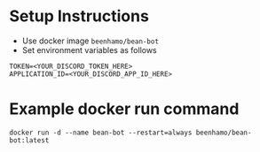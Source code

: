 # Setup Instructions
- Use docker image `beenhamo/bean-bot`
- Set environment variables as follows

```
TOKEN=<YOUR_DISCORD_TOKEN_HERE>
APPLICATION_ID=<YOUR_DISCORD_APP_ID_HERE>
```

# Example docker run command

```
docker run -d --name bean-bot --restart=always beenhamo/bean-bot:latest
```